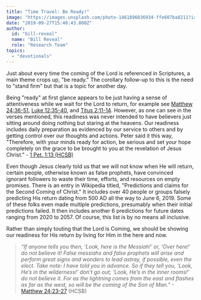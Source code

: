 ```yaml
---
title: "Time Travel: Be Ready!"
image: "https://images.unsplash.com/photo-1461896836934-ffe607ba8211?ixlib=rb-1.2.1&q=85&fm=jpg&crop=entropy&cs=srgb&ixid=eyJhcHBfaWQiOjk2NjF9"
date: "2019-09-27T15:40:43.000Z"
author:
  id: "bill-reveal"
  name: "Bill Reveal"
  role: "Research Team"
topics:
  - "devotionals"
---
```

Just about every time the coming of the Lord is referenced in Scriptures, a main theme crops up, "be ready."  The corollary follow-up to this is the need to "stand firm" but that is a topic for another day.

Being "ready" at first glance appears to be just having a sense of attentiveness while we wait for the Lord to return, for example see [Matthew 24:36-51][1], [Luke 12:35-40][2], and [Titus 2:11-14][3].  However, as one can see in the verses mentioned, this readiness was never intended to have believers just sitting around doing nothing but staring at the heavens. Our readiness includes daily preparation as evidenced by our service to others and by getting control over our thoughts and actions. Peter said it this way, "Therefore, with your minds ready for action, be serious and set your hope completely on the grace to be brought to you at the revelation of Jesus Christ." - [1 Pet. 1:13 (HCSB)][4]

Even though Jesus clearly told us that we will not know when He will return, certain people, otherwise known as false prophets, have convinced ignorant followers to waste their time, efforts, and resources on empty promises. There is an entry in Wikipedia titled, "Predictions and claims for the Second Coming of Christ." It includes over 40 people or groups falsely predicting His return dating from 500 AD all the way to June 6, 2019.  Some of these folks even made multiple predictions, presumably when their initial predictions failed.  It then includes another 6 predictions for future dates ranging from 2020 to 2057.  Of course, this list is by no means all inclusive.

Rather than simply touting that the Lord is Coming, we should be showing our readiness for His return by living for Him in the here and now.

> _“If anyone tells you then, ‘Look, here is the Messiah!’ or, ‘Over here!’ do not believe it! False messiahs and false prophets will arise and perform great signs and wonders to lead astray, if possible, even the elect. Take note: I have told you in advance. So if they tell you, ‘Look, He’s in the wilderness!’ don’t go out; ‘Look, He’s in the inner rooms!’ do not believe it. For as the lightning comes from the east and flashes as far as the west, so will be the coming of the Son of Man."_ -[Matthew 24:23-27][5] (HCSB)

[1]: https://my.bible.com/bible/111/mat.24.36-51
[2]: https://my.bible.com/bible/111/luk.12.35-40
[3]: https://my.bible.com/bible/111/tit.2.11-14
[4]: https://my.bible.com/bible/111/1pe.1.13.hcsb
[5]: https://my.bible.com/bible/111/mat.24.23-27.hcsb
